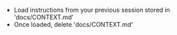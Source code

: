 - Load instructions from your previous session stored in 'docs/CONTEXT.md'
- Once loaded, delete 'docs/CONTEXT.md'
